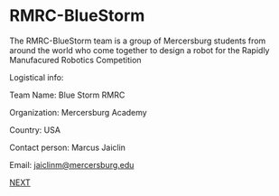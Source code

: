 # RMRC-BlueStorm
The RMRC-BlueStorm team is a group of Mercersburg students from around the world who come together to design a robot for the Rapidly Manufacured Robotics Competition

Logistical info: 

Team Name: Blue Storm RMRC 

Organization: Mercersburg Academy 

Country: USA 

Contact person: Marcus Jaiclin 

Email: jaiclinm@mercersburg.edu  

[NEXT](Directory)
